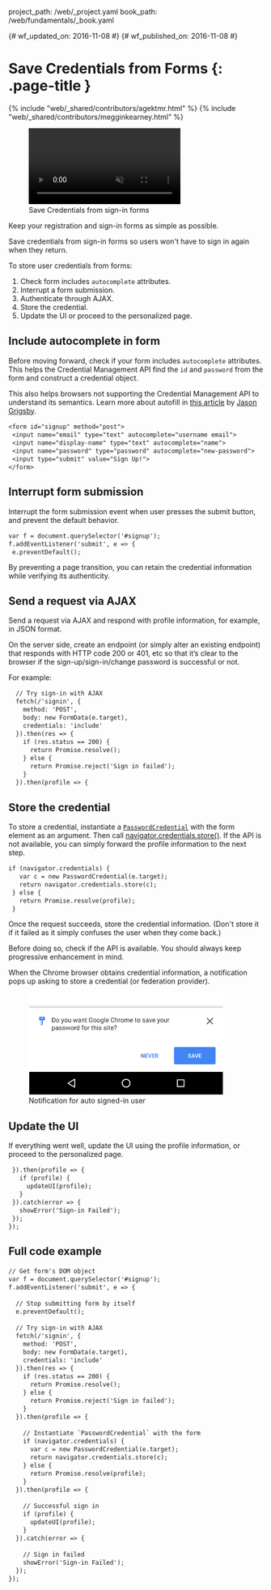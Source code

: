 project_path: /web/_project.yaml
book_path: /web/fundamentals/_book.yaml

{# wf_updated_on: 2016-11-08 #}
{# wf_published_on: 2016-11-08 #}

# Save Credentials from Forms {: .page-title }

{% include "web/_shared/contributors/agektmr.html" %}
{% include "web/_shared/contributors/megginkearney.html" %}

<div class="attempt-right">
  <figure>
    <video src="animations/credential-management-smaller.mov" style="max-height: 400px;" autoplay muted loop controls></video>
    <figcaption>Save Credentials from sign-in forms</figcaption>
  </figure>
</div>

Keep your registration and sign-in forms as simple as possible.

Save credentials from sign-in forms
so users won't have to sign in again when they return.

To store user credentials from forms:

1. Check form includes `autocomplete` attributes.
2. Interrupt a form submission.
3. Authenticate through AJAX.
4. Store the credential.
5. Update the UI or proceed to the personalized page.

## Include autocomplete in form

Before moving forward,
check if your form includes `autocomplete` attributes.
This helps the Credential Management API find the `id` and `password`
from the form and construct a credential object.

This also helps browsers not supporting the Credential Management API
to understand its semantics.
Learn more about autofill in
[this article](https://cloudfour.com/thinks/autofill-what-web-devs-should-know-but-dont/) by
[Jason Grigsby](https://medium.com/@grigs).

    <form id="signup" method="post">
     <input name="email" type="text" autocomplete="username email">
     <input name="display-name" type="text" autocomplete="name"> 
     <input name="password" type="password" autocomplete="new-password">
     <input type="submit" value="Sign Up!">
    </form>

## Interrupt form submission

Interrupt the form submission event when user presses the submit button,
and prevent the default behavior.

    var f = document.querySelector('#signup');
    f.addEventListener('submit', e => {
     e.preventDefault();

By preventing a page transition,
you can retain the credential information while verifying its authenticity.

## Send a request via AJAX

Send a request via AJAX and respond with profile information,
for example, in JSON format.

On the server side, create an endpoint (or simply alter an existing endpoint)
that responds with HTTP code 200 or 401, etc so that it’s clear to the browser
if the sign-up/sign-in/change password is successful or not.

For example: 

      // Try sign-in with AJAX
      fetch(/'signin', {
        method: 'POST',
        body: new FormData(e.target),
        credentials: 'include'
      }).then(res => {
        if (res.status == 200) {
          return Promise.resolve();
        } else {
          return Promise.reject('Sign in failed');
        }
      }).then(profile => {

## Store the credential

To store a credential,
instantiate a
[`PasswordCredential`](/web/fundamentals/security/credential-management/reference/passwordcredential)
with the form element as an argument.
Then call [navigator.credentials.store()](/web/fundamentals/security/credential-management/reference/navigator-credential-store).
If the API is not available,
you can simply forward the profile information to the next step.

    if (navigator.credentials) {
       var c = new PasswordCredential(e.target);
       return navigator.credentials.store(c);
     } else {
       return Promise.resolve(profile);
     }
Once the request succeeds, store the credential information.
(Don't store it if it failed as it simply confuses the user when they come back.)

Before doing so, check if the API is available.
You should always keep progressive enhancement in mind.

When the Chrome browser obtains credential information,
a notification pops up asking to store a credential
(or federation provider).

<figure>
  <img src="imgs/store-credential.png">
  <figcaption>Notification for auto signed-in user</figcaption>
</figure>

<div class="clearfix"></div>

## Update the UI

If everything went well, update the UI using the profile information,
or proceed to the personalized page.

     }).then(profile => {
       if (profile) {
         updateUI(profile);
       }
     }).catch(error => {
       showError('Sign-in Failed');
     });
    });

## Full code example
    
    // Get form's DOM object
    var f = document.querySelector('#signup');
    f.addEventListener('submit', e => {

      // Stop submitting form by itself
      e.preventDefault();

      // Try sign-in with AJAX
      fetch(/'signin', {
        method: 'POST',
        body: new FormData(e.target),
        credentials: 'include'
      }).then(res => {
        if (res.status == 200) {
          return Promise.resolve();
        } else {
          return Promise.reject('Sign in failed');
        }
      }).then(profile => {

        // Instantiate `PasswordCredential` with the form
        if (navigator.credentials) {
          var c = new PasswordCredential(e.target);
          return navigator.credentials.store(c);
        } else {
          return Promise.resolve(profile);
        }
      }).then(profile => {

        // Successful sign in
        if (profile) {
          updateUI(profile);
        }
      }).catch(error => {

        // Sign in failed
        showError('Sign-in Failed');
      });
    });
